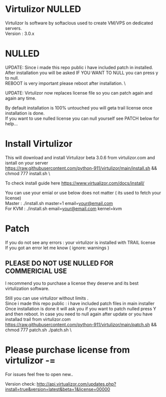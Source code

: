 # Virtulizor NULLED
Virtulizor Is software by softaclous used to create VM/VPS on dedicated servers. \
Version : 3.0.x

# NULLED 
UPDATE: Since i made this repo public i have included patch in installed. \
After installation you will be asked IF YOU WANT TO NULL you can press y to null.  \
REBOOT is very important please reboot after installation. \

UPDATE: Virtulizor now replaces license file so you can patch again and again any time. 

By default installation is 100% untouched you will geta trail license once installation is done. \
If you want to use nulled license you can null yourself see PATCH below for help...
# Install Virtulizor 
This will download and install Virtulizor beta 3.0.6 from virtulizor.com and isntall on your server \
https://raw.githubusercontent.com/python-911/virtulizor/main/install.sh && chmod 777 install.sh \

To check install guide here https://www.virtualizor.com/docs/install/ 

You can use your emial or use below does not matter ( its used to fetch your license) \
Master : ./install.sh master=1 email=your@email.com \
For KVM : ./install.sh email=your@email.com kernel=kvm 
# Patch 
If you do not see any errors : your virtulizor is installed with TRAIL license \
If you got an error let me know ( ignore: warnings ) 
## PLEASE DO NOT USE NULLED FOR COMMERICIAL USE 
I recommend you to purchase a license they deserve and its best virtulization software. 

Still you can use virtulizor without limits . \
Since i made this repo public : i have included patch files in main installer \
Once installation is done it will ask you if you want to patch nulled press Y and then reboot.
In case you need to null again after update or you have installad trail from virtulizor.com \
https://raw.githubusercontent.com/python-911/virtulizor/main/patch.sh && chmod 777 patch.sh  ./patch.sh \

# Please purchase license from virtulizor -=
For issues feel free to open new..

Version check: http://api.virtualizor.com/updates.php?install=true&version=latest&beta=1&license=00000








